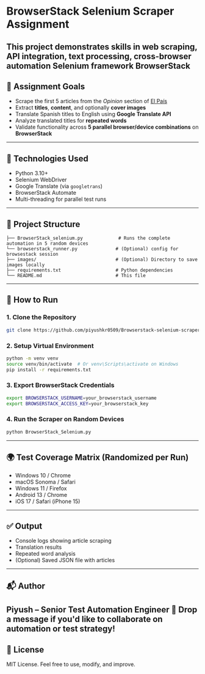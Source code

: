 # BrowserStack Selenium Scraper Assignment
This project demonstrates skills in
**web scraping**,
**API integration**,
**text processing**,
**cross-browser automation**
**Selenium framework**
**BrowserStack**
---
## :pushpin: Assignment Goals
- Scrape the first 5 articles from the *Opinion* section of [El País](https://elpais.com/opinion/)
- Extract **titles**, **content**, and optionally **cover images**
- Translate Spanish titles to English using **Google Translate API**
- Analyze translated titles for **repeated words**
- Validate functionality across **5 parallel browser/device combinations** on **BrowserStack**
---
## :test_tube: Technologies Used
- Python 3.10+
- Selenium WebDriver
- Google Translate (via `googletrans`)
- BrowserStack Automate
- Multi-threading for parallel test runs
---
## :open_file_folder: Project Structure
```
├── BrowserStack_selenium.py             # Runs the complete automation in 5 random devices
└── browserstack_runner.py              # (Optional) config for browsestack session
├── images/                             # (Optional) Directory to save images locally
├── requirements.txt                    # Python dependencies
└── README.md                           # This file
```
---
## :rocket: How to Run
### 1. Clone the Repository
```bash
git clone https://github.com/piyushkr0509/Browserstack-selenium-scraper.git
```
### 2. Setup Virtual Environment
```bash
python -m venv venv
source venv/bin/activate  # Or venv\Scripts\activate on Windows
pip install -r requirements.txt
```
### 3. Export BrowserStack Credentials
```bash
export BROWSERSTACK_USERNAME=your_browserstack_username
export BROWSERSTACK_ACCESS_KEY=your_browserstack_key
```
### 4. Run the Scraper on Random Devices
```bash
python BrowserStack_Selenium.py
```
---
## :earth_africa: Test Coverage Matrix (Randomized per Run)
- Windows 10 / Chrome
- macOS Sonoma / Safari
- Windows 11 / Firefox
- Android 13 / Chrome
- iOS 17 / Safari (iPhone 15)
---
## :white_check_mark: Output
- Console logs showing article scraping
- Translation results
- Repeated word analysis
- (Optional) Saved JSON file with articles
---
## :mailbox_with_mail: Author
**Piyush** – Senior Test Automation Engineer
:email: Drop a message if you'd like to collaborate on automation or test strategy!
---
## :page_facing_up: License
MIT License. Feel free to use, modify, and improve.
